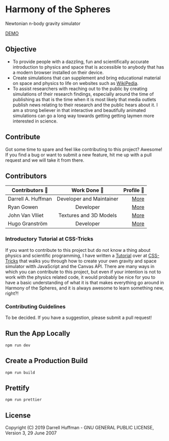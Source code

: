 # Harmony of the Spheres
Newtonian n-body gravity simulator

[DEMO](https://thehappykoala.github.io/Harmony-of-the-Spheres/)

## Objective

* To provide people with a dazzling, fun and scientifically accurate introduction to physics and space that is accessible to anybody that has a modern browser installed on their device.
* Create simulations that can supplement and bring educational material on space and physics to life on websites such as [WikiPedia](https://www.wikipedia.org/).
* To assist researchers with reaching out to the public by creating simulations of their research findings, especially around the time of publishing as that is the time when it is most likely that media outlets publish news relating to their research and the public hears about it. I am a strong believer in that interactive and beautifully animated simulations can go a long way towards getting getting laymen more interested in science.

## Contribute

Got some time to spare and feel like contributing to this project? Awesome! If you find a bug or want to submit a new feature, hit me up with a pull request and we will take it from there. 

## Contributors

| Contributors :rocket:   |      Work Done :hammer:      |  Profile :koala: |
|----------|:-------------:|------:|
| Darrell A. Huffman |  Developer and Maintainer | [More](https://thehappykoala.github.io)|
| Ryan Gowen |    Developer   |   [More](https://github.com/crGowen) |
| John Van Vlliet | Textures and 3D Models |    [More](https://github.com/JohnVV) |
| Hugo Granström | Developer |    [More](https://hugogranstrom.com/) |

### Introductory Tutorial at CSS-Tricks

If you want to contribute to this project but do not know a thing about physics and scientific programming, I have written a [Tutorial](https://css-tricks.com/creating-your-own-gravity-and-space-simulator/) over at [CSS-Tricks](https://css-tricks.com/) that walks you through how to create your own gravity and space simulator witth JavaScript and the Canvas API. There are many ways in which you can contribute to this project, but even if your intention is not to work with the physics related code, it would probably be nice for you to have a basic understanding of what it is that makes everything go around in Harmony of the Spheres, and it is always awesome to learn something new, right?!

### Contributing Guidelines

To be decided. If you have a suggestion, please submit a pull request! 

## Run the App Locally
```npm run dev```
   
## Create a Production Build
```npm run build```

## Prettify
```npm run prettier```

## License

Copyright (C) 2019 Darrell Huffman - GNU GENERAL PUBLIC LICENSE, Version 3, 29 June 2007

    


   



   
